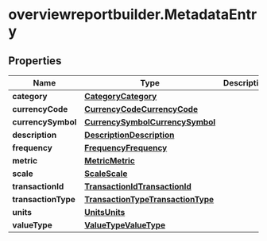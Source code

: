 # overviewreportbuilder.MetadataEntry

## Properties

Name | Type | Description | Notes
------------ | ------------- | ------------- | -------------
**category** | [**CategoryCategory**](CategoryCategory.md) |  | [optional] 
**currencyCode** | [**CurrencyCodeCurrencyCode**](CurrencyCodeCurrencyCode.md) |  | [optional] 
**currencySymbol** | [**CurrencySymbolCurrencySymbol**](CurrencySymbolCurrencySymbol.md) |  | [optional] 
**description** | [**DescriptionDescription**](DescriptionDescription.md) |  | [optional] 
**frequency** | [**FrequencyFrequency**](FrequencyFrequency.md) |  | [optional] 
**metric** | [**MetricMetric**](MetricMetric.md) |  | [optional] 
**scale** | [**ScaleScale**](ScaleScale.md) |  | [optional] 
**transactionId** | [**TransactionIdTransactionId**](TransactionIdTransactionId.md) |  | [optional] 
**transactionType** | [**TransactionTypeTransactionType**](TransactionTypeTransactionType.md) |  | [optional] 
**units** | [**UnitsUnits**](UnitsUnits.md) |  | [optional] 
**valueType** | [**ValueTypeValueType**](ValueTypeValueType.md) |  | [optional] 


